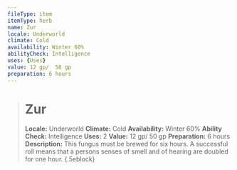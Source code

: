 ```yaml
---
fileType: item
itemType: herb
name: Zur
locale: Underworld
climate: Cold
availability: Winter 60%
abilityCheck: Intelligence
uses: {Uses}
value: 12 gp/  50 gp
preparation: 6 hours
---
```

>#  Zur
>
> **Locale:** Underworld
> **Climate:** Cold
> **Availability:** Winter 60%
> **Ability Check:** Intelligence
> **Uses:** 2
> **Value:** 12 gp/  50 gp
> **Preparation:** 6 hours
> **Description:** This fungus must be brewed for six hours. A successful roll means that a persons senses of smell and of hearing are doubled for one hour.
{.5eblock}
